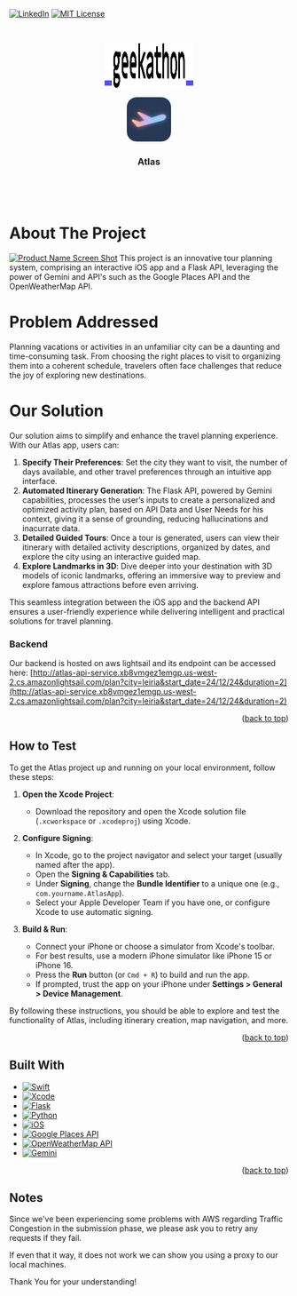 <!-- Improved compatibility of back to top link -->
<a name="readme-top"></a>
<!--
*** Thanks for checking out the Best-README-Template. If you have a suggestion
*** that would make this better, please fork the repo and create a pull request
*** or simply open an issue with the tag "enhancement".
*** Don't forget to give the project a star!
*** Thanks again! Now go create something AMAZING! :D
-->



<!-- PROJECT SHIELDS -->
<!--
*** I'm using markdown "reference style" links for readability.
*** Reference links are enclosed in brackets [ ] instead of parentheses ( ).
*** See the bottom of this document for the declaration of the reference variables
*** for contributors-url, forks-url, etc. This is an optional, concise syntax you may use.
*** https://www.markdownguide.org/basic-syntax/#reference-style-links
-->
[![LinkedIn][linkedin-shield]][linkedin-url]
[![MIT License][license-shield]][license-url]




<!-- PROJECT LOGO -->
<br />

  <p align="center">
    <img src="https://raw.githubusercontent.com/GeekAthonNeuralNinjas/Atlas/ad18f48728c81dee1986d64a210f9b5d405e01b7/Atlas/Assets.xcassets/logo-geekathon.imageset/logo-geekathon.svg" alt="Logo" width="160" height="80">

  </p>
<div align="center">
  <a href="https://github.com/JoaoFranco03/Foco">
    <img src="https://github.com/GeekAthonNeuralNinjas/Atlas/blob/main/Atlas/Assets.xcassets/app_icon.imageset/app_icon.png?raw=true" alt="Logo" width="80" height="80">
  </a>

  <h3 align="center">Atlas<h3>
    <br />
    <br />

</div>



<!-- ABOUT THE PROJECT -->
# About The Project

[![Product Name Screen Shot][product-screenshot]](https://github.com/JoaoFranco03/Foco)
This project is an innovative tour planning system, comprising an interactive iOS app and a Flask API, leveraging the power of Gemini and API's such as the Google Places API and the OpenWeatherMap API.

# Problem Addressed

Planning vacations or activities in an unfamiliar city can be a daunting and time-consuming task. From choosing the right places to visit to organizing them into a coherent schedule, travelers often face challenges that reduce the joy of exploring new destinations.

# Our Solution
Our solution aims to simplify and enhance the travel planning experience. With our Atlas app, users can:

1. **Specify Their Preferences**: Set the city they want to visit, the number of days available, and other travel preferences through an intuitive app interface.
2. **Automated Itinerary Generation**: The Flask API, powered by Gemini capabilities, processes the user’s inputs to create a personalized and optimized activity plan, based on API Data and User Needs for his context, giving it a sense of grounding, reducing hallucinations and inacurrate data.
3. **Detailed Guided Tours**: Once a tour is generated, users can view their itinerary with detailed activity descriptions, organized by dates, and explore the city using an interactive guided map.
4. **Explore Landmarks in 3D**: Dive deeper into your destination with 3D models of iconic landmarks, offering an immersive way to preview and explore famous attractions before even arriving.


This seamless integration between the iOS app and the backend API ensures a user-friendly experience while delivering intelligent and practical solutions for travel planning.

### Backend

Our backend is hosted on aws lightsail and its endpoint can be accessed here:
[http://atlas-api-service.xb8vmgez1emgp.us-west-2.cs.amazonlightsail.com/plan?city=leiria&start_date=24/12/24&duration=2](http://atlas-api-service.xb8vmgez1emgp.us-west-2.cs.amazonlightsail.com/plan?city=leiria&start_date=24/12/24&duration=2)


<p align="right">(<a href="#readme-top">back to top</a>)</p>

## How to Test

To get the Atlas project up and running on your local environment, follow these steps:

1. **Open the Xcode Project**:
   - Download the repository and open the Xcode solution file  (`.xcworkspace` or `.xcodeproj`) using Xcode.

2. **Configure Signing**:
   - In Xcode, go to the project navigator and select your target (usually named after the app).
   - Open the **Signing & Capabilities** tab.
   - Under **Signing**, change the **Bundle Identifier** to a unique one (e.g., `com.yourname.AtlasApp`).
   - Select your Apple Developer Team if you have one, or configure Xcode to use automatic signing.

3. **Build & Run**:
   - Connect your iPhone or choose a simulator from Xcode's toolbar.
   - For best results, use a modern iPhone simulator like iPhone 15 or iPhone 16.
   - Press the **Run** button (or `Cmd + R`) to build and run the app.
   - If prompted, trust the app on your iPhone under **Settings > General > Device Management**.

By following these instructions, you should be able to explore and test the functionality of Atlas, including itinerary creation, map navigation, and more.

<p align="right">(<a href="#readme-top">back to top</a>)</p>



## Built With

* [![Swift][Swift.org]][Swift-url]
* [![Xcode][xcode-shield]][xcode-url]
* [![Flask][flask-shield]][flask-url]
* [![Python][python-shield]][python-url]
* [![iOS][ios-shield]][ios-url]
* [![Google Places API][googleplaces-shield]][googleplaces-url]
* [![OpenWeatherMap API][openweathermap-shield]][openweathermap-url]
* [![Gemini][gemini-shield]][gemini-url]

<p align="right">(<a href="#readme-top">back to top</a>)</p>

## Notes

Since we've been experiencing some problems with AWS regarding Traffic Congestion in the submission phase, we please ask you to retry any requests if they fail.

If even that it way, it does not work we can show you using a proxy to our local machines.

Thank You for your understanding!



<!-- MARKDOWN LINKS & IMAGES -->
<!-- https://www.markdownguide.org/basic-syntax/#reference-style-links -->
[contributors-shield]: https://img.shields.io/github/contributors/othneildrew/Best-README-Template.svg?style=for-the-badge
[contributors-url]: https://github.com/othneildrew/Best-README-Template/graphs/contributors
[forks-shield]: https://img.shields.io/github/forks/othneildrew/Best-README-Template.svg?style=for-the-badge
[forks-url]: https://github.com/othneildrew/Best-README-Template/network/members
[stars-shield]: https://img.shields.io/github/stars/othneildrew/Best-README-Template.svg?style=for-the-badge
[stars-url]: https://github.com/othneildrew/Best-README-Template/stargazers
[issues-shield]: https://img.shields.io/github/issues/othneildrew/Best-README-Template.svg?style=for-the-badge
[issues-url]: https://github.com/othneildrew/Best-README-Template/issues
[xcode-shield]: https://img.shields.io/badge/Xcode-007ACC?style=for-the-badge&logo=Xcode&logoColor=white
[xcode-url]: https://developer.apple.com/xcode/
[license-shield]: https://img.shields.io/github/license/JoaoFranco03/Foco.svg?style=for-the-badge
[license-url]: https://github.com/JoaoFranco03/Foco/blob/main/LICENSE
[linkedin-shield]: https://img.shields.io/badge/-LinkedIn-black.svg?style=for-the-badge&logo=linkedin&colorB=555
[linkedin-url]: https://www.linkedin.com/in/joão-franco-452161195/
[product-screenshot]: assets/Mockup.png
[Swift.org]: https://img.shields.io/badge/Swift-FA7343?style=for-the-badge&logo=swift&logoColor=white
[Swift-url]: https://www.swift.org
<!-- MARKDOWN LINKS & IMAGES -->
[flask-shield]: https://img.shields.io/badge/Flask-000000?style=for-the-badge&logo=flask&logoColor=white
[flask-url]: https://flask.palletsprojects.com/
[ios-shield]: https://img.shields.io/badge/iOS-000000?style=for-the-badge&logo=apple&logoColor=white
[ios-url]: https://developer.apple.com/ios/
[googleplaces-shield]: https://img.shields.io/badge/Google%20Places%20API-4285F4?style=for-the-badge&logo=google&logoColor=white
[googleplaces-url]: https://developers.google.com/maps/documentation/places
[openweathermap-shield]: https://img.shields.io/badge/OpenWeatherMap-FF5733?style=for-the-badge&logo=openweathermap&logoColor=white
[openweathermap-url]: https://openweathermap.org/api
[gemini-shield]: https://img.shields.io/badge/Gemini-FF9900?style=for-the-badge&logo=gemini&logoColor=white
[gemini-url]: https://aws.amazon.com/bedrock/
[python-shield]: https://img.shields.io/badge/Python-3776AB?style=for-the-badge&logo=python&logoColor=white
[python-url]: https://www.python.org/